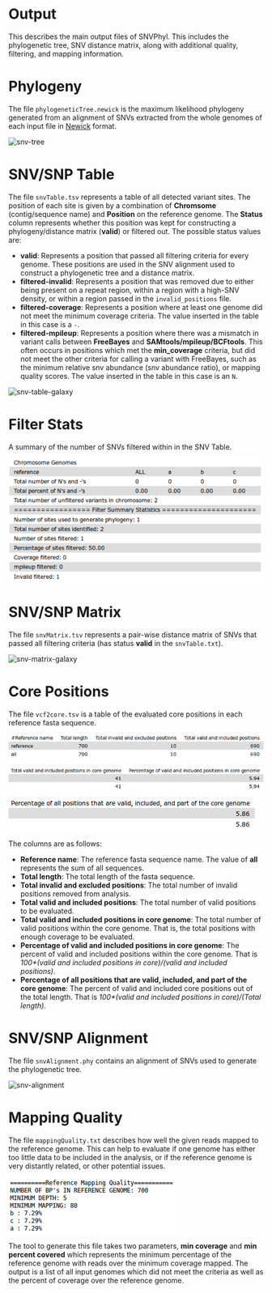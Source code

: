# Output

This describes the main output files of SNVPhyl.  This includes the phylogenetic tree, SNV distance matrix, along with additional quality, filtering, and mapping information.

# Phylogeny

The file `phylogeneticTree.newick` is the maximum likelihood phylogeny generated from an alignment of SNVs extracted from the whole genomes of each input file in [Newick][] format.

![snv-tree][]

# SNV/SNP Table

The file `snvTable.tsv` represents a table of all detected variant sites.  The position of each site is given by a combination of **Chromsome** (contig/sequence name) and **Position** on the reference genome.  The **Status** column represents whether this position was kept for constructing a phylogeny/distance matrix (**valid**) or filtered out.  The possible status values are:

   * **valid**: Represents a position that passed all filtering criteria for every genome.  These positions are used in the SNV alignment used to construct a phylogenetic tree and a distance matrix.
   * **filtered-invalid**: Represents a position that was removed due to either being present on a repeat region, within a region with a high-SNV density, or within a region passed in the `invalid_positions` file.
   * **filtered-coverage**: Represents a position where at least one genome did not meet the minimum coverage criteria.  The value inserted in the table in this case is a `-`.
   * **filtered-mpileup**: Represents a position where there was a mismatch in variant calls between **FreeBayes** and **SAMtools/mpileup/BCFtools**.  This often occurs in positions which met the **min_coverage** criteria, but did not meet the other criteria for calling a variant with FreeBayes, such as the minimum relative snv abundance (snv abundance ratio), or mapping quality scores. The value inserted in the table in this case is an `N`.

![snv-table-galaxy][]

# Filter Stats

A summary of the number of SNVs filtered within in the SNV Table.

![filter-stats][]

# SNV/SNP Matrix

The file `snvMatrix.tsv` represents a pair-wise distance matrix of SNVs that passed all filtering criteria (has status **valid** in the `snvTable.txt`).

![snv-matrix-galaxy][]

# Core Positions

The file `vcf2core.tsv` is a table of the evaluated core positions in each reference fasta sequence.

![core-positions-table-1][]

![core-positions-table-2][]

![core-positions-table-3][]

The columns are as follows:

   * **Reference name**:  The reference fasta sequence name.  The value of **all** represents the sum of all sequences.
   * **Total length**:   The total length of the fasta sequence.
   * **Total invalid and excluded positions**:  The total number of invalid positions removed from analysis.
   * **Total valid and included positions**:  The total number of valid positions to be evaluated.
   * **Total valid and included positions in core genome**:  The total number of valid positions within the core genome.  That is, the total positions with enough coverage to be evaluated.
   * **Percentage of valid and included positions in core genome**:  The percent of valid and included positions within the core genome.  That is _100*(valid and included positions in core)/(valid and included positions)_.
   * **Percentage of all positions that are valid, included, and part of the core genome**:  The percent of valid and included core positions out of the total length.  That is _100*(valid and included positions in core)/(Total length)_.

# SNV/SNP Alignment

The file `snvAlignment.phy` contains an alignment of SNVs used to generate the phylogenetic tree.

![snv-alignment][]

# Mapping Quality

The file `mappingQuality.txt` describes how well the given reads mapped to the reference genome.  This can help to evaluate if one genome has either too little data to be included in the analysis, or if the reference genome is very distantly related, or other potential issues.

![mapping-quality][]

The tool to generate this file takes two parameters, **min coverage** and **min percent covered** which represents the minimum percentage of the reference genome with reads over the minimum coverage mapped.  The output is a list of all input genomes which did not meet the criteria as well as the percent of coverage over the reference genome.

[Newick]: https://en.wikipedia.org/wiki/Newick_format
[snv-tree]: images/snv-tree.png
[snv-matrix-galaxy]: images/snv-matrix-galaxy.png
[snv-table-galaxy]: images/snv-table-galaxy.png
[core-positions-table-1]: images/core-positions-table-1.png
[core-positions-table-2]: images/core-positions-table-2.png
[core-positions-table-3]: images/core-positions-table-3.png
[snv-alignment]: images/snv-alignment.png
[filter-stats]: images/filter-stats.png
[mapping-quality]: images/mapping-quality.png
